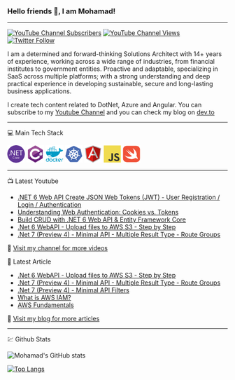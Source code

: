 ### Hello friends 👋, I am Mohamad!

---

[<img alt="YouTube Channel Subscribers" src="https://img.shields.io/youtube/channel/subscribers/UC9ao0wlk--d-bsjnCHBKDzA?style=social">](https://www.youtube.com/channel/UC9ao0wlk--d-bsjnCHBKDzA?sub_confirmation=1) [<img alt="YouTube Channel Views" src="https://img.shields.io/youtube/channel/views/UC9ao0wlk--d-bsjnCHBKDzA?style=social">](https://www.youtube.com/c/mohamadlawand) [<img alt="Twitter Follow" src="https://img.shields.io/twitter/follow/moe23?style=social">](https://twitter.com/Moe23)

I am a determined and forward-thinking Solutions Architect with 14+ years of experience, working across a wide range of industries, from financial institutes to government entities. Proactive and adaptable, specializing in SaaS across multiple platforms; with a strong understanding and deep practical experience in developing sustainable, secure and long-lasting business applications. 

I create tech content related to DotNet, Azure and Angular. You can subscribe to my [Youtube Channel](https://www.youtube.com/c/mohamadlawand) and you can check my blog on [dev.to](https://dev.to/moe23)

---
💻 Main Tech Stack

<img src="https://github.com/devicons/devicon/blob/master/icons/dotnetcore/dotnetcore-original.svg" alt="dotnet logo" width="40" height="40" /> <img src="https://github.com/devicons/devicon/blob/master/icons/csharp/csharp-original.svg" alt="csharp logo" width="40" height="40" /> <img src="https://github.com/devicons/devicon/blob/master/icons/docker/docker-plain-wordmark.svg" alt="csharp logo" width="40" height="40" /> <img src="https://github.com/devicons/devicon/blob/master/icons/kubernetes/kubernetes-plain.svg" alt="k8s logo" width="40" height="40" /> <img src="https://github.com/devicons/devicon/blob/master/icons/angularjs/angularjs-original.svg" alt="angular logo" width="40" height="40" /> <img src="https://github.com/devicons/devicon/blob/master/icons/javascript/javascript-original.svg" alt="JavaScript logo" width="40" height="40" /> <img src="https://github.com/devicons/devicon/blob/master/icons/swift/swift-original.svg" alt="swift logo" width="40" height="40" />

---
📺 Latest Youtube

<!-- YOUTUBE-VIDEOS-LIST:START -->
- [.NET 6 Web API Create JSON Web Tokens &lpar;JWT&rpar; - User Registration / Login / Authentication](https://www.youtube.com/watch?v=Y-MjCw6thao)
- [Understanding Web Authentication: Cookies vs. Tokens](https://www.youtube.com/watch?v=j5nqmrxYEu8)
- [Build CRUD with .NET 6 Web API &amp; Entity Framework Core](https://www.youtube.com/watch?v=wtFs4356xp4)
- [.Net 6 WebAPI - Upload files to AWS S3  - Step by Step](https://www.youtube.com/watch?v=6lRdUcbRZ0w)
- [.Net 7 &lpar;Preview 4&rpar; - Minimal API - Multiple Result Type - Route Groups](https://www.youtube.com/watch?v=YwQVaJFdT5M)
<!-- YOUTUBE-VIDEOS-LIST:END -->

🔗 [Visit my channel for more videos](https://www.youtube.com/c/mohamadlawand)

📖 Latest Article

<!-- BLOG-POST-LIST:START -->
- [.Net 6 WebAPI - Upload files to AWS S3 - Step by Step](https://dev.to/moe23/net-6-webapi-upload-files-to-aws-s3-step-by-step-414j)
- [.Net 7 &lpar;Preview 4&rpar; - Minimal API - Multiple Result Type - Route Groups](https://dev.to/moe23/net-7-preview-4-minimal-api-multiple-result-type-route-groups-3k74)
- [.Net 7 &lpar;Preview 4&rpar; - Minimal API Filters](https://dev.to/moe23/net-7-preview-4-minimal-api-filters-1812)
- [What is AWS IAM?](https://dev.to/moe23/what-is-aws-iam-2ke8)
- [AWS Fundamentals](https://dev.to/moe23/aws-fundamentals-17gh)
<!-- BLOG-POST-LIST:END -->

🔗 [Visit my blog for more articles](https://dev.to/moe23)

---
💹 Github Stats

![Mohamad's GitHub stats](https://github-readme-stats.vercel.app/api?username=mohamadlawand087&show_icons=true&theme=radical)

[![Top Langs](https://github-readme-stats.vercel.app/api/top-langs/?username=mohamadlawand087&theme=radical)](https://github.com/anuraghazra/github-readme-stats)

<!--
**mohamadlawand087/mohamadlawand087** is a ✨ _special_ ✨ repository because its `README.md` (this file) appears on your GitHub profile.

Here are some ideas to get you started:

- 🔭 I’m currently working on ...
- 🌱 I’m currently learning ...
- 👯 I’m looking to collaborate on ...
- 🤔 I’m looking for help with ...
- 💬 Ask me about ...
- 📫 How to reach me: ...
- 😄 Pronouns: ...
- ⚡ Fun fact: ...
-->
